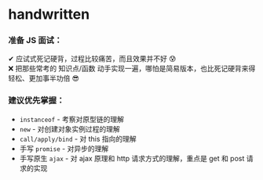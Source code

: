 # handwritten

### 准备 JS 面试：

✔︎ 应试式死记硬背，过程比较痛苦，而且效果并不好 😰<br>
❌ 把那些常考的 知识点/函数 动手实现一遍，哪怕是简易版本，也比死记硬背来得轻松、更加事半功倍 😎<br>

### 建议优先掌握：

- `instanceof` - 考察对原型链的理解
- `new` - 对创建对象实例过程的理解
- `call/apply/bind` - 对 this 指向的理解
- 手写 `promise` - 对异步的理解
- 手写原生 `ajax` - 对 ajax 原理和 http 请求方式的理解，重点是 get 和 post 请求的实现
